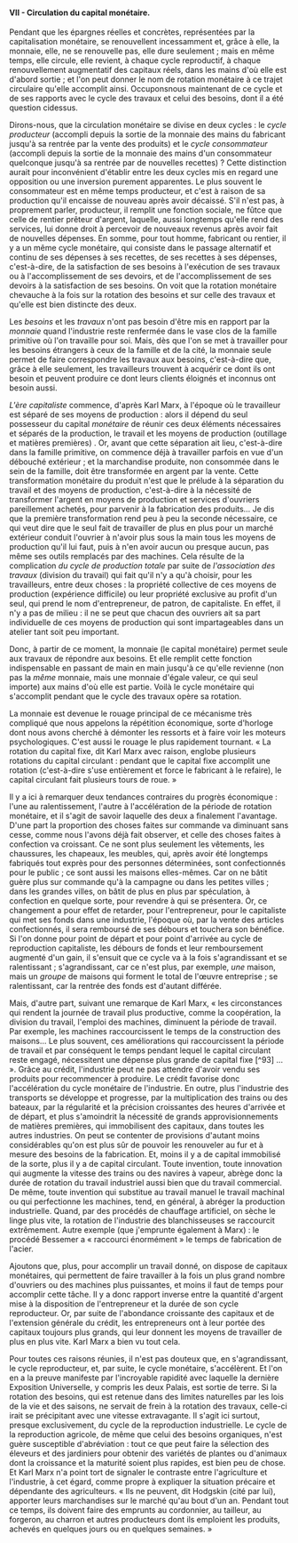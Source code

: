 #### VII - Circulation du capital monétaire.

Pendant que les épargnes réelles et concrètes, représentées par la capitalisation monétaire, se renouvellent incessamment et, grâce à elle, la monnaie, elle, ne se renouvelle pas, elle dure seulement ; mais en même temps, elle circule, elle revient, à chaque cycle reproductif, à chaque renouvellement augmentatif des capitaux réels, dans les mains d'où elle est d'abord sortie ; et l'on peut donner le nom de rotation monétaire à ce trajet circulaire qu'elle accomplit ainsi. Occuponsnous maintenant de ce cycle et de ses rapports avec le cycle des travaux et celui des besoins, dont il a été question cidessus.

Dirons-nous, que la circulation monétaire se divise en deux cycles : le _cycle producteur_ (accompli depuis la sortie de la monnaie des mains du fabricant jusqu'à sa rentrée par la vente des produits) et le _cycle consommateur_ (accompli depuis la sortie de la monnaie des mains d'un consommateur quelconque jusqu'à sa rentrée par de nouvelles recettes) ? Cette distinction aurait pour inconvénient d'établir entre les deux cycles mis en regard une opposition ou une inversion purement apparentes. Le plus souvent le consommateur est en même temps producteur, et c'est à raison de sa production qu'il encaisse de nouveau après avoir décaissé. S'il n'est pas, à proprement parler, producteur, il remplit une fonction sociale, ne fûtce que celle de rentier prêteur d'argent, laquelle, aussi longtemps qu'elle rend des services, lui donne droit à percevoir de nouveaux revenus après avoir fait de nouvelles dépenses. En somme, pour tout homme, fabricant ou rentier, il y a un même cycle monétaire, qui consiste dans le passage alternatif et continu de ses dépenses à ses recettes, de ses recettes à ses dépenses, c'est-à-dire, de la satisfaction de ses besoins à l'exécution de ses travaux ou à l'accomplissement de ses devoirs, et de l'accomplissement de ses devoirs à la satisfaction de ses besoins. On voit que la rotation monétaire chevauche à la fois sur la rotation des besoins et sur celle des travaux et qu'elle est bien distincte des deux.

Les _besoins_ et les _travaux_ n'ont pas besoin d'être mis en rapport par la _monnaie_ quand l'industrie reste renfermée dans le vase clos de la famille primitive où l'on travaille pour soi. Mais, dès que l'on se met à travailler pour les besoins étrangers à ceux de la famille et de la cité, la monnaie seule permet de faire correspondre les travaux aux besoins, c'est-à-dire que, grâce à elle seulement, les travailleurs trouvent à acquérir ce dont ils ont besoin et peuvent produire ce dont leurs clients éloignés et inconnus ont besoin aussi.

_L'ère capitaliste_ commence, d'après Karl Marx, à l'époque où le travailleur est séparé de ses moyens de production : alors il dépend du seul possesseur du capital _monétaire_ de réunir ces deux éléments nécessaires et séparés de la production, le travail et les moyens de production (outillage et matières premières) . Or, avant que cette séparation ait lieu, c'est-à-dire dans la famille primitive, on commence déjà à travailler parfois en vue d'un débouché extérieur ; et la marchandise produite, non consommée dans le sein de la famille, doit être transformée en argent par la vente. Cette transformation monétaire du produit n'est que le prélude à la séparation du travail et des moyens de production, c'est-à-dire à la nécessité de transformer l'argent en moyens de production et services d'ouvriers pareillement achetés, pour parvenir à la fabrication des produits… Je dis que la première transformation rend peu à peu la seconde nécessaire, ce qui veut dire que le seul fait de travailler de plus en plus pour un marché extérieur conduit l'ouvrier à n'avoir plus sous la main tous les moyens de production qu'il lui faut, puis à n'en avoir aucun ou presque aucun, pas même ses outils remplacés par des machines. Cela résulte de la complication _du cycle de production totale_ par suite de _l'association des travaux_ (division du travail) qui fait qu'il n'y a qu'à choisir, pour les travailleurs, entre deux choses : la propriété collective de ces moyens de production (expérience difficile) ou leur propriété exclusive au profit d'un seul, qui prend le nom d'entrepreneur, de patron, de capitaliste. En effet, il n'y a pas de milieu : il ne se peut que chacun des ouvriers ait sa part individuelle de ces moyens de production qui sont impartageables dans un atelier tant soit peu important.

Donc, à partir de ce moment, la monnaie (le capital monétaire) permet seule aux travaux de répondre aux besoins. Et elle remplit cette fonction indispensable en passant de main en main jusqu'à ce qu'elle revienne (non pas la _même_ monnaie, mais une monnaie d'égale valeur, ce qui seul importe) aux mains d'où elle est partie. Voilà le cycle monétaire qui s'accomplit pendant que le cycle des travaux opère sa rotation.

La monnaie est devenue le rouage principal de ce mécanisme très compliqué que nous appelons la répétition économique, sorte d'horloge dont nous avons cherché à démonter les ressorts et à faire voir les moteurs psychologiques. C'est aussi le rouage le plus rapidement tournant. « La rotation du capital fixe, dit Karl Marx avec raison, englobe plusieurs rotations du capital circulant : pendant que le capital fixe accomplit une rotation (c'est-à-dire s'use entièrement et force le fabricant à le refaire), le capital circulant fait plusieurs tours de roue. »

Il y a ici à remarquer deux tendances contraires du progrès économique : l'une au ralentissement, l'autre à l'accélération de la période de rotation monétaire, et il s'agit de savoir laquelle des deux a finalement l'avantage. D'une part la proportion des choses faites sur commande va diminuant sans cesse, comme nous l'avons déjà fait observer, et celle des choses faites à confection va croissant. Ce ne sont plus seulement les vêtements, les chaussures, les chapeaux, les meubles, qui, après avoir été longtemps fabriqués tout exprès pour des personnes déterminées, sont confectionnés pour le public ; ce sont aussi les maisons elles-mêmes. Car on ne bâtit guère plus sur commande qu'à la campagne ou dans les petites villes ; dans les grandes villes, on bâtit de plus en plus par spéculation, à confection en quelque sorte, pour revendre à qui se présentera. Or, ce changement a pour effet de retarder, pour l'entrepreneur, pour le capitaliste qui met ses fonds dans une industrie, l'époque où, par la vente des articles confectionnés, il sera remboursé de ses débours et touchera son bénéfice. Si l'on donne pour point de départ et pour point d'arrivée au cycle de reproduction capitaliste, les débours de fonds et leur remboursement augmenté d'un gain, il s'ensuit que ce cycle va à la fois s'agrandissant et se ralentissant ; s'agrandissant, car ce n'est plus, par exemple, _une_ maison, mais un _groupe_ de maisons qui forment le total de l'œuvre entreprise ; se ralentissant, car la rentrée des fonds est d'autant différée.

Mais, d'autre part, suivant une remarque de Karl Marx, « les circonstances qui rendent la journée de travail plus productive, comme la coopération, la division du travail, l'emploi des machines, diminuent la période de travail. Par exemple, les machines raccourcissent le temps de la construction des maisons… Le plus souvent, ces améliorations qui raccourcissent la période de travail et par conséquent le temps pendant lequel le capital circulant reste engagé, nécessitent une dépense plus grande de capital fixe [^93] … ». Grâce au crédit, l'industrie peut ne pas attendre d'avoir vendu ses produits pour recommencer à produire. Le crédit favorise donc l'accélération du cycle monétaire de l'industrie. En outre, plus l'industrie des transports se développe et progresse, par la multiplication des trains ou des bateaux, par la régularité et la précision croissantes des heures d'arrivée et de départ, et plus s'amoindrit la nécessité de grands approvisionnements de matières premières, qui immobilisent des capitaux, dans toutes les autres industries. On peut se contenter de provisions d'autant moins considérables qu'on est plus sûr de pouvoir les renouveler au fur et à mesure des besoins de la fabrication. Et, moins il y a de capital immobilisé de la sorte, plus il y a de capital circulant. Toute invention, toute innovation qui augmente la vitesse des trains ou des navires à vapeur, abrège donc la durée de rotation du travail industriel aussi bien que du travail commercial. De même, toute invention qui substitue au travail manuel le travail machinal ou qui perfectionne les machines, tend, en général, à abréger la production industrielle. Quand, par des procédés de chauffage artificiel, on sèche le linge plus vite, la rotation de l'industrie des blanchisseuses se raccourcit extrêmement. Autre exemple (que j'emprunte également à Marx) : le procédé Bessemer a « raccourci énormément » le temps de fabrication de l'acier.

Ajoutons que, plus, pour accomplir un travail donné, on dispose de capitaux monétaires, qui permettent de faire travailler à la fois un plus grand nombre d'ouvriers ou des machines plus puissantes, et moins il faut de temps pour accomplir cette tâche. Il y a donc rapport inverse entre la quantité d'argent mise à la disposition de l'entrepreneur et la durée de son cycle reproducteur. Or, par suite de l'abondance croissante des capitaux et de l'extension générale du crédit, les entrepreneurs ont à leur portée des capitaux toujours plus grands, qui leur donnent les moyens de travailler de plus en plus vite. Karl Marx a bien vu tout cela.

Pour toutes ces raisons réunies, il n'est pas douteux que, en s'agrandissant, le cycle reproducteur, et, par suite, le cycle monétaire, s'accélèrent. Et l'on en a la preuve manifeste par l'incroyable rapidité avec laquelle la dernière Exposition Universelle, y compris les deux Palais, est sortie de terre. Si la rotation des besoins, qui est retenue dans des limites naturelles par les lois de la vie et des saisons, ne servait de frein à la rotation des travaux, celle-ci irait se précipitant avec une vitesse extravagante. Il s'agit ici surtout, presque exclusivement, du cycle de la reproduction industrielle. Le cycle de la reproduction agricole, de même que celui des besoins organiques, n'est guère susceptible d'abréviation : tout ce que peut faire la sélection des éleveurs et des jardiniers pour obtenir des variétés de plantes ou d'animaux dont la croissance et la maturité soient plus rapides, est bien peu de chose. Et Karl Marx n'a point tort de signaler le contraste entre l'agriculture et l'industrie, à cet égard, comme propre à expliquer la situation précaire et dépendante des agriculteurs. « Ils ne peuvent, dit Hodgskin (cité par lui), apporter leurs marchandises sur le marché qu'au bout d'un an. Pendant tout ce temps, ils doivent faire des emprunts au cordonnier, au tailleur, au forgeron, au charron et autres producteurs dont ils emploient les produits, achevés en quelques jours ou en quelques semaines. »
